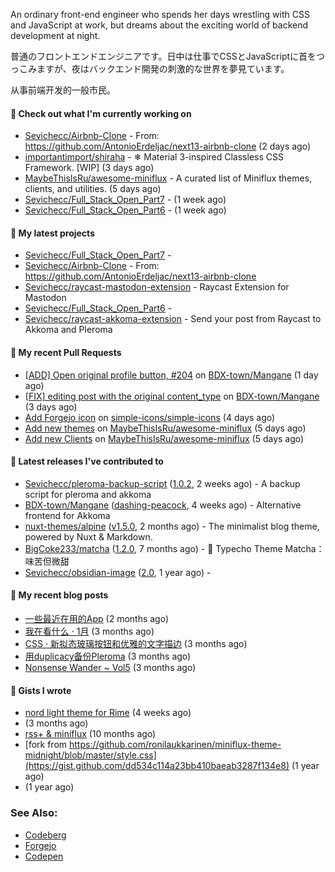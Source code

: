 
An ordinary front-end engineer who spends her days wrestling with CSS and JavaScript at work, but dreams about the exciting world of backend development at night. 

普通のフロントエンドエンジニアです。日中は仕事でCSSとJavaScriptに首をつっこみますが、夜はバックエンド開発の刺激的な世界を夢見ています。

从事前端开发的一般市民。

#### 👷 Check out what I'm currently working on

- [Sevichecc/Airbnb-Clone](https://github.com/Sevichecc/Airbnb-Clone) - From: https://github.com/AntonioErdeljac/next13-airbnb-clone (2 days ago)
- [importantimport/shiraha](https://github.com/importantimport/shiraha) - ❄ Material 3-inspired Classless CSS Framework. [WIP] (3 days ago)
- [MaybeThisIsRu/awesome-miniflux](https://github.com/MaybeThisIsRu/awesome-miniflux) - A curated list of Miniflux themes, clients, and utilities. (5 days ago)
- [Sevichecc/Full_Stack_Open_Part7](https://github.com/Sevichecc/Full_Stack_Open_Part7) -  (1 week ago)
- [Sevichecc/Full_Stack_Open_Part6](https://github.com/Sevichecc/Full_Stack_Open_Part6) -  (1 week ago)

#### 🌱 My latest projects

- [Sevichecc/Full_Stack_Open_Part7](https://github.com/Sevichecc/Full_Stack_Open_Part7) - 
- [Sevichecc/Airbnb-Clone](https://github.com/Sevichecc/Airbnb-Clone) - From: https://github.com/AntonioErdeljac/next13-airbnb-clone
- [Sevichecc/raycast-mastodon-extension](https://github.com/Sevichecc/raycast-mastodon-extension) - Raycast Extension for Mastodon
- [Sevichecc/Full_Stack_Open_Part6](https://github.com/Sevichecc/Full_Stack_Open_Part6) - 
- [Sevichecc/raycast-akkoma-extension](https://github.com/Sevichecc/raycast-akkoma-extension) - Send your post from Raycast to Akkoma and Pleroma

#### 🔨 My recent Pull Requests

- [[ADD] Open original profile button, #204](https://github.com/BDX-town/Mangane/pull/207) on [BDX-town/Mangane](https://github.com/BDX-town/Mangane) (1 day ago)
- [[FIX] editing post with the original content_type](https://github.com/BDX-town/Mangane/pull/205) on [BDX-town/Mangane](https://github.com/BDX-town/Mangane) (3 days ago)
- [Add Forgejo icon](https://github.com/simple-icons/simple-icons/pull/8602) on [simple-icons/simple-icons](https://github.com/simple-icons/simple-icons) (4 days ago)
- [Add new themes](https://github.com/MaybeThisIsRu/awesome-miniflux/pull/3) on [MaybeThisIsRu/awesome-miniflux](https://github.com/MaybeThisIsRu/awesome-miniflux) (5 days ago)
- [Add new Clients](https://github.com/MaybeThisIsRu/awesome-miniflux/pull/2) on [MaybeThisIsRu/awesome-miniflux](https://github.com/MaybeThisIsRu/awesome-miniflux) (5 days ago)

#### 🔭 Latest releases I've contributed to

- [Sevichecc/pleroma-backup-script](https://github.com/Sevichecc/pleroma-backup-script) ([1.0.2](https://github.com/Sevichecc/pleroma-backup-script/releases/tag/1.0.2), 2 weeks ago) - A backup script for pleroma and akkoma
- [BDX-town/Mangane](https://github.com/BDX-town/Mangane) ([dashing-peacock](https://github.com/BDX-town/Mangane/releases/tag/dashing-peacock), 4 weeks ago) - Alternative frontend for Akkoma
- [nuxt-themes/alpine](https://github.com/nuxt-themes/alpine) ([v1.5.0](https://github.com/nuxt-themes/alpine/releases/tag/v1.5.0), 2 months ago) - The minimalist blog theme, powered by Nuxt &amp; Markdown.
- [BigCoke233/matcha](https://github.com/BigCoke233/matcha) ([1.2.0](https://github.com/BigCoke233/matcha/releases/tag/1.2.0), 7 months ago) - 🍵 Typecho Theme Matcha：味苦但微甜
- [Sevichecc/obsidian-image](https://github.com/Sevichecc/obsidian-image) ([2.0](https://github.com/Sevichecc/obsidian-image/releases/tag/2.0), 1 year ago) - 

#### 📜 My recent blog posts

- [一些最近在用的App](https://seviche.cc/2023-02-15-tools) (2 months ago)
- [我在看什么 · 1月](https://seviche.cc/2023-02-03-reading-1) (3 months ago)
- [CSS · 新拟态玻璃按钮和优雅的文字描边](https://seviche.cc/2023-01-29-css-tricks) (3 months ago)
- [用duplicacy备份Pleroma](https://seviche.cc/2023-01-22-backup) (3 months ago)
- [Nonsense Wander ~ Vol5](https://seviche.cc/2023-01-13-vol5) (3 months ago)

#### 📓 Gists I wrote

- [nord light theme for Rime](https://gist.github.com/ae49279fbc12b633697e05fd832559e9) (4 weeks ago)
- [](https://gist.github.com/8bb1c560d5ac7bf3d73176a6e059e7fb) (3 months ago)
- [rss&#43; &amp; miniflux](https://gist.github.com/f5608c4ad52e71d98f6fcf74110369df) (10 months ago)
- [fork from https://github.com/ronilaukkarinen/miniflux-theme-midnight/blob/master/style.css](https://gist.github.com/dd534c114a23bb410baeab3287f134e8) (1 year ago)
- [](https://gist.github.com/6fe4eeed295c832111fd7fbedc58cc05) (1 year ago)

### See Also:
- [Codeberg](https://codeberg.org/Sevichecc)
- [Forgejo](https://git.kongwoo.icu/seviche)
- [Codepen](https://codepen.io/sevichee)
